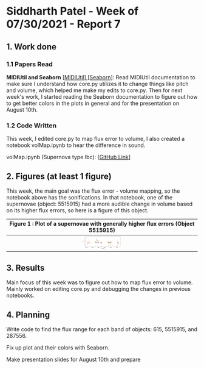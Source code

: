 # Siddharth Patel - Week of 07/30/2021 - Report 7

## 1. Work done

### 1.1 Papers Read

**MIDIUtil and Seaborn** [[MIDIUtil](https://readthedocs.org/projects/midiutil/downloads/pdf/latest/)],[[Seaborn](https://seaborn.pydata.org/tutorial.html)]: Read MIDIUtil documentation to make sure I understand how core.py utilizes it to change things like pitch and volume, which helped me make my edits to core.py. Then for next week's work, I started reading the Seaborn documentation to figure out how to get better colors in the plots in general and for the presentation on August 10th.

### 1.2 Code Written

This week, I edited core.py to map flux error to volume, I also created a notebook volMap.ipynb to hear the difference in sound.

volMap.ipynb (Supernova type Ibc): [[GitHub Link](https://github.com/fedhere/RubinRhapsodies/blob/main/volMap.ipynb)]



## 2. Figures (at least 1 figure)

This week, the main goal was the flux error - volume mapping, so the notebook above has the sonifications. 
In that notebook, one of the supernovae (object: 5515915) had a more audible change in volume based on its higher flux errors, so here is a figure of this object.


|Figure 1 : Plot of a supernovae with generally higher flux errors (Object 5515915)|
| :----------------------------------------------------------: |
| <img src="./figures/5515915.png" alt = "Figure 1" style= "zoom:10%;"/> | 



## 3. Results

Main focus of this week was to figure out how to map flux error to volume. Mainly worked on editing core.py and debugging the changes in previous notebooks.

## 4. Planning

Write code to find the flux range for each band of objects: 615, 5515915, and 287556.

Fix up plot and their colors with Seaborn.

Make presentation slides for August 10th and prepare
